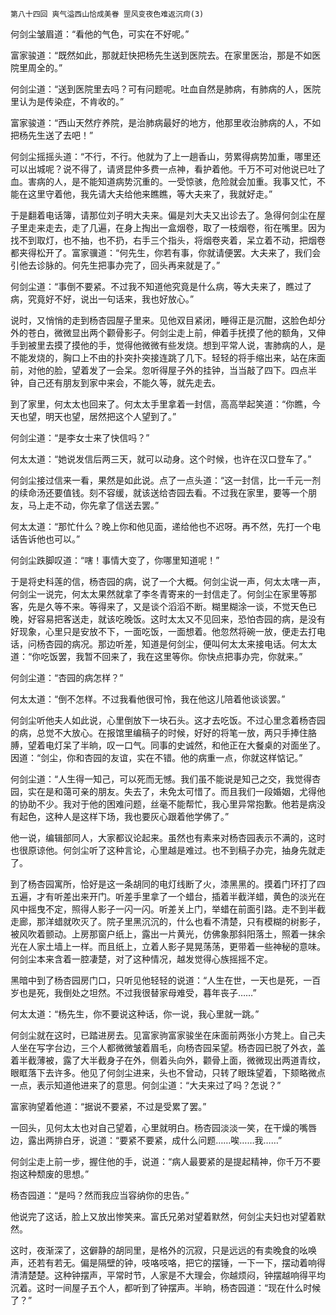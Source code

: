     第八十四回 爽气溢西山恰成美眷 罡风变夜色难返沉疴(3) 

   何剑尘皱眉道：“看他的气色，可实在不好呢。”

   富家骏道：“既然如此，那就赶快把杨先生送到医院去。在家里医治，那是不如医院里周全的。”

   何剑尘道：“送到医院里去吗？可有问题呢。吐血自然是肺病，有肺病的人，医院里认为是传染症，不肯收的。”

   富家骏道：“西山天然疗养院，是治肺病最好的地方，他那里收治肺病的人，不如把杨先生送了去吧！”

   何剑尘摇摇头道：“不行，不行。他就为了上一趟香山，劳累得病势加重，哪里还可以出城呢？说不得了，请贤昆仲多费一点神，看护着他。千万不可对他说已吐了血。害病的人，是不能知道病势沉重的。一受惊骇，危险就会加重。我事又忙，不能在这里守着他，我先请大夫给他来瞧瞧，等大夫来了，我就好走。”

   于是翻着电话簿，请那位刘子明大夫来。偏是刘大夫又出诊去了。急得何剑尘在屋子里走来走去，走了几遍，在身上掏出一盒烟卷，取了一枝烟卷，衔在嘴里。因为找不到取灯，也不抽，也不扔，右手三个指头，将烟卷夹着，呆立着不动，把烟卷都夹得松开了。富家骥道：“何先生，你若有事，你就请便罢。大夫来了，我们会引他去诊脉的。何先生把事办完了，回头再来就是了。”

   何剑尘道：“事倒不要紧。不过我不知道他究竟是什么病，等大夫来了，瞧过了病，究竟好不好，说出一句话来，我也好放心。”

   说时，又悄悄的走到杨杏园屋子里来。见他双目紧闭，睡得正是沉酣，这脸色却分外的苍白，微微显出两个颧骨影子。何剑尘走上前，伸着手抚摸了他的额角，又伸手到被里去摸了摸他的手，觉得他微微有些发烧。想到平常人说，害肺病的人，是不能发烧的，胸口上不由的扑突扑突接连跳了几下。轻轻的将手缩出来，站在床面前，对他的脸，望着发了一会呆。忽听得屋子外的挂钟，当当敲了四下。四点半钟，自己还有朋友到家中来会，不能久等，就先走去。

   到了家里，何太太也回来了。何太太手里拿着一封信，高高举起笑道：“你瞧，今天也望，明天也望，居然把这个人望到了。”

   何剑尘道：“是李女士来了快信吗？”

   何太太道：“她说发信后两三天，就可以动身。这个时候，也许在汉口登车了。”

   何剑尘接过信来一看，果然是如此说。点了一点头道：“这一封信，比一千元一剂的续命汤还要值钱。刻不容缓，就该送给杏园去看。不过我在家里，要等一个朋友，马上走不动，你先拿了信送去罢。”

   何太太道：“那忙什么？晚上你和他见面，递给他也不迟呀。再不然，先打一个电话告诉他也可以。”

   何剑尘跌脚叹道：“嗐！事情大变了，你哪里知道呢！”

   于是将史科莲的信，杨杏园的病，说了一个大概。何剑尘说一声，何太太嗐一声，何剑尘一说完，何太太果然就拿了李冬青寄来的一封信走了。何剑尘在家里等那客，先是久等不来。等得来了，又是谈个滔滔不断。糊里糊涂一谈，不觉天色已晚，好容易把客送走，就该吃晚饭。这时太太又不见回来，恐怕杏园的病，是没有好现象，心里只是安放不下，一面吃饭，一面想着。他忽然将碗一放，便走去打电话，问杨杏园的病况。那边听差，知道是何剑尘，便叫何太太来接电话。何太太道：“你吃饭罢，我暂不回来了，我在这里等你。你快点把事办完，你就来。”

   何剑尘道：“杏园的病怎样？”

   何太太道：“倒不怎样。不过我看他很可怜，我在他这儿陪着他谈谈罢。”

   何剑尘听他夫人如此说，心里倒放下一块石头。这才去吃饭。不过心里念着杨杏园的病，总觉不大放心。在报馆里编稿子的时候，好好的将笔一放，两只手捧住胳膊，望着电灯呆了半晌，叹一口气。同事的史诚然，和他正在大餐桌的对面坐了。因道：“剑尘，你和杏园的友谊，实在不错。他的病重一点，你就这样惦记。”

   何剑尘道：“人生得一知己，可以死而无憾。我们虽不能说是知己之交，我觉得杏园，实在是和蔼可亲的朋友。失去了，未免太可惜了。而且我们一段婚姻，尤得他的协助不少。我对于他的困难问题，丝毫不能帮忙，我心里异常抱歉。他若是病没有起色，这种人是这样下场，我也要灰心跟着他学佛了。”

   他一说，编辑部同人，大家都议论起来。虽然也有素来对杨杏园表示不满的，这时也很原谅他。何剑尘听了这种言论，心里越是难过。也不到稿子办完，抽身先就走了。

   到了杨杏园寓所，恰好是这一条胡同的电灯线断了火，漆黑黑的。摸着门环打了四五遍，才有听差出来开门。听差手里拿了一个蜡台，插着半截洋蜡，黄色的淡光在风中摇曳不定，照得人影子一闪一闪。听差关上门，举蜡在前面引路。走不到半截走廊，那洋蜡就吹灭了。院子里黑沉沉的，什么也看不清楚，只有模糊的树影子，被风吹着颤动。上房那窗户纸上，露出一片黄光，仿佛象那斜阳落土，照着一抹余光在人家土墙上一样。而且纸上，立着人影子晃晃荡荡，更带着一些神秘的意味。何剑尘本来含着一腔凄楚，对了这种情况，越发觉得心族摇摇不定。

   黑暗中到了杨杏园房门口，只听见他轻轻的说道：“人生在世，一天也是死，一百岁也是死，我倒处之坦然。不过我很替家母难受，暮年丧子……”

   何太太道：“杨先生，你不要说这种话，你一说，我心里就一跳。”

   何剑尘就在这时，已踏进房去。见富家驹富家骏坐在床面前两张小方凳上。自己夫人坐在写字台边，三个人都微微皱着眉毛，向杨杏园呆望。杨杏园已脱了外衣，盖着半截薄被，露了大半截身子在外，侧着头向外，颧骨上面，微微现出两道青纹，眼眶落下去许多。他见了何剑尘进来，头也不曾动，只转了眼珠望着，下颏略微点一点，表示知道他进来了的意思。何剑尘道：“大夫来过了吗？怎说？”

   富家驹望着他道：“据说不要紧，不过是受累了罢。”

   一回头，见何太太也对自己望着，心里就明白。杨杏园淡淡一笑，在干燥的嘴唇边，露出两排白牙，说道：“要紧不要紧，成什么问题……唉……我……”

   何剑尘走上前一步，握住他的手，说道：“病人最要紧的是提起精神，你千万不要抱这种颓废的思想。”

   杨杏园道：“是吗？然而我应当容纳你的忠告。”

   他说完了这话，脸上又放出惨笑来。富氏兄弟对望着默然，何剑尘夫妇也对望着默然。

   这时，夜渐深了，这僻静的胡同里，是格外的沉寂，只是远远的有卖晚食的吆唤声，还若有若无。偏是隔壁的钟，吱咯吱咯，把它的摆锤，一下一下，摆动着响得清清楚楚。这种钟摆声，平常时节，人家是不大理会，你越烦闷，钟摆越响得平均沉着。这时一间屋子五个人，都听到了钟摆声。半晌，杨杏园道：“现在什么时候了？”

